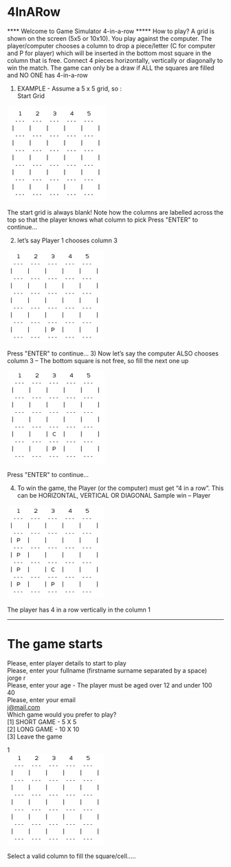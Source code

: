 # 4InARow

**** Welcome to Game Simulator 4-in-a-row *****
How to play? A grid is shown on the screen (5x5 or 10x10). You play 
against the computer. The player/computer chooses a column to drop a
piece/letter (C for computer and P for player) which will be inserted in
the bottom most square in the column that is free. Connect 4 pieces
horizontally, vertically or diagonally to win the match. The game can only be a draw 
if ALL the squares are filled and NO ONE has 4-in-a-row

1) EXAMPLE - Assume a 5 x 5 grid, so : <br />
Start Grid

![Image Alt text](/images/square1.png)

The start grid is always blank! Note how the columns are labelled across
the top so that the player knows what column to pick
Press "ENTER" to continue...

2) let’s say Player 1 chooses column 3

![Image Alt text](/images/square2.png)

Press "ENTER" to continue...
3) Now let’s say the computer ALSO chooses column 3 – The bottom square is
not free, so fill the next one up

![Image Alt text](/images/square3.png)

Press "ENTER" to continue...

4) To win the game, the Player (or the computer) must get “4 in a row”.
This can be HORIZONTAL, VERTICAL OR DIAGONAL
Sample win – Player

![Image Alt text](/images/square4.png)

The player has 4 in a row vertically in the column 1

--------------------------------------------------------------------------
# The game starts
Please, enter player details to start to play <br />
Please, enter your fullname (firstname surname separated by a space) <br />
jorge r <br />
Please, enter your age - The player must be aged over 12 and under 100 <br />
40 <br />
Please, enter your email <br />
j@mail.com <br />
Which game would you prefer to play? <br />
[1] SHORT GAME - 5 X 5 <br />
[2] LONG GAME - 10 X 10 <br />
[3] Leave the game <br />

1 <br />
![Image Alt text](/images/square5.png)

Select a valid column to fill the square/cell.....


